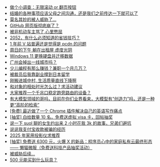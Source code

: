 + [做个小调查：无限滚动 or 翻页按钮](https://www.v2ex.com/t/1125134)
+ [结婚的各种事项应该父母之间沟通，还是我们之前传达一下就可以了](https://www.v2ex.com/t/1125040)
+ [莫名其妙的被人威胁了...](https://www.v2ex.com/t/1125087)
+ [GitHub 网页版彻底崩了？](https://www.v2ex.com/t/1125080)
+ [被非机动车主骂了,心里憋屈](https://www.v2ex.com/t/1125073)
+ [2052，有什么必须知道的省钱技巧？](https://www.v2ex.com/t/1125058)
+ [1 年前 V 站普遍还是觉得是 pcdn 的问题](https://www.v2ex.com/t/1125044)
+ [周日的下午 躺在出租屋 虚度光阴](https://www.v2ex.com/t/1125108)
+ [Windows 11 更换硬盘并迁移数据](https://www.v2ex.com/t/1125090)
+ [广州会掉出一线城市吗？](https://www.v2ex.com/t/1125069)
+ [少儿编程有那么赚钱？兼职一个月几万？](https://www.v2ex.com/t/1125053)
+ [被裁员后我靠副业撑到日本留学](https://www.v2ex.com/t/1125200)
+ [刚搬进城中村, 生活质量直线下降啊](https://www.v2ex.com/t/1125202)
+ [和对象的相处时光怎么过？求活动建议](https://www.v2ex.com/t/1125137)
+ [大家推荐一个千兆口稳定跑旁路由的设备？](https://www.v2ex.com/t/1125198)
+ [有大模型领域的哥吗，目前在你们业界看来，大模型有“创造力”吗，还是一种更“高阶的检索”](https://www.v2ex.com/t/1125197)
+ [[免费] 最近做了一个 Chrome 插件解决自己的英语写作痛点](https://www.v2ex.com/t/1125210)
+ [[抽奖] 白给数量 10 名，免费送虚拟 visa 卡，回帖抽奖](https://www.v2ex.com/t/1125241)
+ [说一下 suol 聊的女生约出来 2 小时花我 3k 的故事，兄弟们避坑](https://www.v2ex.com/t/1125325)
+ [说说我支付宝收款被骗的经历](https://www.v2ex.com/t/1125306)
+ [2025 年家用投影仪求推荐](https://www.v2ex.com/t/1125240)
+ [[抽奖] 免费送 6300 元，火爆 X 的新品：程序员心中的家庭私有云最终形态 —— 懒猫微服（免费送科技产品抽奖活动）](https://www.v2ex.com/t/1125323)
+ [被威胁后续...](https://www.v2ex.com/t/1125332)
+ [500 元能买到什么玩具？](https://www.v2ex.com/t/1125270)

